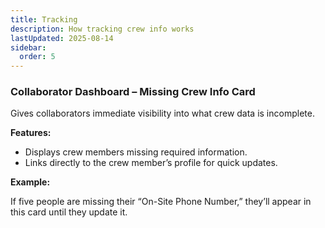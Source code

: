 ```yaml
---
title: Tracking
description: How tracking crew info works
lastUpdated: 2025-08-14
sidebar:
  order: 5
---
```


### Collaborator Dashboard – Missing Crew Info Card

Gives collaborators immediate visibility into what crew data is incomplete.

**Features:**

- Displays crew members missing required information.
- Links directly to the crew member’s profile for quick updates.

**Example:**

If five people are missing their “On-Site Phone Number,” they’ll appear in this card until they update it.